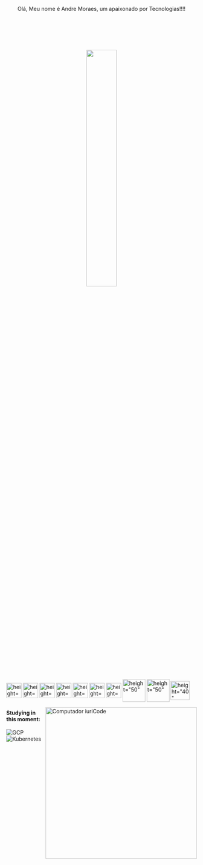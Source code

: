<div  align="center" style="margin-bottom:100px">

  
Olá, Meu nome é Andre Moraes, um apaixonado por Tecnologias!!!!
</div>

<div  align="center" style="margin-bottom:100px">
<img width=40% align="center" src="https://github-readme-stats-git-main-rafaelalexandrino.vercel.app/api/top-langs/?username=andreasmora&show_icons=true&theme=radical&layout=compact" />
</div>

<p>
  
<div>
  <img align= "center" alt= height="30" width="40" <img src="https://cdn.jsdelivr.net/gh/devicons/devicon@latest/icons/angular/angular-original.svg" />
  <img align= "center" alt= height="30" width="40" <img src="https://cdn.jsdelivr.net/gh/devicons/devicon@latest/icons/docker/docker-original-wordmark.svg" />
  <img align= "center" alt= height="30" width="40" <img src="https://cdn.jsdelivr.net/gh/devicons/devicon@latest/icons/eclipse/eclipse-original.svg" />
  <img align= "center" alt= height="30" width="40" <img src="https://cdn.jsdelivr.net/gh/devicons/devicon@latest/icons/intellij/intellij-original.svg" />
  <img align= "center" alt= height="30" width="40" <img src="https://cdn.jsdelivr.net/gh/devicons/devicon@latest/icons/java/java-original-wordmark.svg" />
  <img align= "center" alt= height="30" width="40" <img src="https://cdn.jsdelivr.net/gh/devicons/devicon@latest/icons/jetbrains/jetbrains-original.svg" />
  <img align= "center" alt= height="30" width="40" <img src="https://cdn.jsdelivr.net/gh/devicons/devicon@latest/icons/kotlin/kotlin-original.svg" />
  <img align= "center" alt= height="50" width="60" <img src="https://cdn.jsdelivr.net/gh/devicons/devicon@latest/icons/mysql/mysql-original-wordmark.svg" />
  <img align= "center" alt= height="50" width="60" <img src="https://cdn.jsdelivr.net/gh/devicons/devicon@latest/icons/oracle/oracle-original.svg" />
  <img align= "center" alt= height="40" width="50" <img src="https://cdn.jsdelivr.net/gh/devicons/devicon@latest/icons/spring/spring-original-wordmark.svg" />
          
</p> 

<img src="https://raw.githubusercontent.com/MicaelliMedeiros/micaellimedeiros/master/image/computer-illustration.png" min-width="400px" max-width="400px" width="400px" align="right" alt="Computador iuriCode">
</div>

 #### Studying in this moment:

![GCP](https://img.shields.io/badge/Intellij_IDEA-000000.svg?style=for-the-badge&logo=Intellij-idea&logoColor=white)&nbsp;
![Kubernetes](https://img.shields.io/badge/Java-ED8B00?style=for-the-badge&logo=openjdk&logoColor=white)&nbsp;
 &nbsp;
 &nbsp;
 
